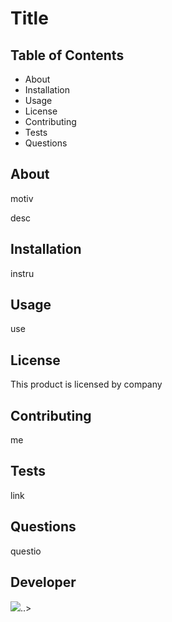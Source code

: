 #  Title

   ## Table of Contents
   * About 
   * Installation 
   * Usage
   * License
   * Contributing 
   * Tests 
   * Questions
   
   ## About   

   motiv  

   desc  

   ## Installation   

   instru  

   ## Usage  

   use  

   ## License  

   This product is licensed by company  

   ## Contributing  

   me  


   ## Tests  

   link  

   ## Questions  

   questio  

   ## Developer  

   <img src = 'https://avatars.githubusercontent.com/<knzmck'>..>  

   
